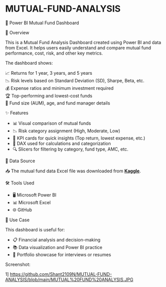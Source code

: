 # MUTUAL-FUND-ANALYSIS 

💼 Power BI Mutual Fund Dashboard

📝 Overview

This is a Mutual Fund Analysis Dashboard created using Power BI and data from Excel. It helps users easily understand and compare mutual fund performance, cost, risk, and other key metrics.

The dashboard shows:

📈 Returns for 1 year, 3 years, and 5 years  
📉 Risk levels based on Standard Deviation (SD), Sharpe, Beta, etc.  
💰 Expense ratios and minimum investment required  
🏆 Top-performing and lowest-cost funds  
🏦 Fund size (AUM), age, and fund manager details  

✨ Features

- 📊 Visual comparison of mutual funds  
- 📉 Risk category assignment (High, Moderate, Low)  
- 🎯 KPI cards for quick insights (Top return, lowest expense, etc.)  
- 🧮 DAX used for calculations and categorization  
- 🔍 Slicers for filtering by category, fund type, AMC, etc.

📂 Data Source

📥 The mutual fund data Excel file was downloaded from **[Kaggle](https://www.kaggle.com/)**.

🛠️ Tools Used

- 🖥️ Microsoft Power BI  
- 📊 Microsoft Excel  
- 🌐 GitHub  

🎯 Use Case

This dashboard is useful for:

- 📋 Financial analysis and decision-making  
- 📚 Data visualization and Power BI practice  
- 💼 Portfolio showcase for interviews or resumes

Screenshot:

1] https://github.com/Shant2109N/MUTUAL-FUND-ANALYSIS/blob/main/MUTUAL%20FUND%20ANALYSIS.JPG


